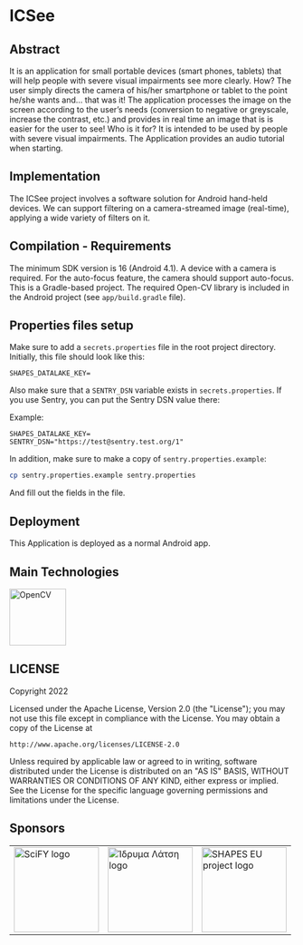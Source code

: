 ICSee
=======

Abstract
--------
It is an application for small portable devices (smart phones, tablets) that will help people with severe visual  impairments see more clearly.
How? The user simply directs the camera of his/her smartphone or tablet to the point he/she wants and… that was it! The application processes the image on the screen according to the user’s needs (conversion to negative or greyscale, increase the contrast, etc.) and provides in real time an image that is is easier for the user to see!
Who is it for?
It is intended to be used by people with severe visual impairments.
The Application provides an audio tutorial when starting.

Implementation
--------------
The ICSee project involves a software solution for Android hand-held devices.
We can support filtering on a camera-streamed image (real-time), applying a wide variety of filters on it.

Compilation - Requirements
-----------
The minimum SDK version is 16 (Android 4.1).
A device with a camera is required. For the auto-focus feature, the camera should support auto-focus.
This is a Gradle-based project. The required Open-CV library is included in the Android project (see `app/build.gradle` file).

Properties files setup
-----------

Make sure to add a `secrets.properties` file in the root project directory. Initially, this file should look like this:

```text
SHAPES_DATALAKE_KEY=
```
Also make sure that a `SENTRY_DSN` variable exists in `secrets.properties`. If you use Sentry, you can put the Sentry DSN value there:

Example:

```text
SHAPES_DATALAKE_KEY=
SENTRY_DSN="https://test@sentry.test.org/1"
```

In addition, make sure to make a copy of `sentry.properties.example`:

```bash
cp sentry.properties.example sentry.properties
```

And fill out the fields in the file.

Deployment
----------
This Application is deployed as a normal Android app.

Main Technologies
-----------------
<a href="http://opencv.org/"><img src="http://upload.wikimedia.org/wikipedia/commons/thumb/3/32/OpenCV_Logo_with_text_svg_version.svg/750px-OpenCV_Logo_with_text_svg_version.svg.png" alt="OpenCV" width="100px"></a>

[1]: http://www.scify.gr/site/en/projects/in-progress/icsee

LICENSE
-----------------

Copyright 2022

Licensed under the Apache License, Version 2.0 (the "License");
you may not use this file except in compliance with the License.
You may obtain a copy of the License at

    http://www.apache.org/licenses/LICENSE-2.0

Unless required by applicable law or agreed to in writing, software
distributed under the License is distributed on an "AS IS" BASIS,
WITHOUT WARRANTIES OR CONDITIONS OF ANY KIND, either express or implied.
See the License for the specific language governing permissions and
limitations under the License.

Sponsors
--------
<table>
<tr>
<td>
<a href="http://www.scify.gr/en/" title="SciFY website" rel="home" target="_blank"><img width="150px" src="https://scify.org/wp-content/uploads/2023/10/logo-scify-header@2x.png" alt="SciFY logo" title="SciFY logo"></a>
</td>
<td>
<a href="http://www.latsis-foundation.org/" title="Ίδρυμα Λάτση" rel="home" target="_blank"><img width="150px" src="https://www.neolaia.gr/wp-content/uploads/2019/05/idryma_latsi-1.jpg" alt="Ίδρυμα Λάτση logo" title="Ίδρυμα Λάτση logo"></a>
</td>
<td>
<a href="https://shapes2020.eu/" title="SHAPES EU Project" rel="home" target="_blank"><img width="150px" src="https://shapes2020.eu/wp-content/uploads/2020/03/SHAPES_Logo_Scaled_190-removebg-preview.png" alt="SHAPES EU project logo" title="SHAPES EU project logo"></a>
</td>
</tr>
</table>
